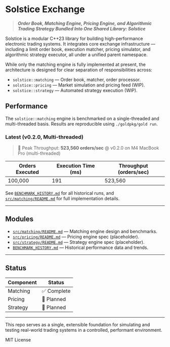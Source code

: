 # Solstice Exchange

> **_Order Book, Matching Engine, Pricing Engine, and Algorithmic Trading Strategy Bundled Into One Shared Library: Solstice_**

Solstice is a modular C++23 library for building high-performance electronic trading systems. It integrates core exchange infrastructure — including a limit order book, execution matcher, pricing simulator, and algorithmic strategy executor, all under a unified parent namespace.

While only the matching engine is fully implemented at present, the architecture is designed for clear separation of responsibilities across:

- `solstice::matching` — Order book, matcher, order processor.
- `solstice::pricing` — Market simulation and pricing feed (WIP).
- `solstice::strategy` — Automated strategy execution (WIP).

## Performance

The `solstice::matching` engine is benchmarked on a single-threaded and multi-threaded basis. Results are reproducible using `./goldpkg/gold run`.

### Latest (v0.2.0, Multi-threaded)

> 🚀 Peak Throughput: **523,560 orders/sec** @ v0.2.0 on M4 MacBook Pro (multi-threaded)

| Orders Executed | Execution Time (ms) | Throughput (orders/sec) |
|------------------|---------------------|--------------------------|
| 100,000          | 191                 | 523,560                  |

See [`BENCHMARK_HISTORY.md`](BENCHMARK_HISTORY.md) for all historical runs, and [`src/matching/README.md`](src/matching/README.md) for full implementation details.

---

## Modules

- [`src/matching/README.md`](src/matching/README.md) — Matching engine design and benchmarks.
- [`src/pricing/README.md`](src/pricing/README.md) — Pricing engine spec (placeholder).
- [`src/strategy/README.md`](src/strategy/README.md) — Strategy engine spec (placeholder).
- [`BENCHMARK_HISTORY.md`](BENCHMARK_HISTORY.md) — Historical performance data and trends.

---

## Status

| Component  | Status      |
|------------|-------------|
| Matching   | ✅ Complete |
| Pricing    | 🚧 Planned  |
| Strategy   | 🚧 Planned  |

---

This repo serves as a single, extensible foundation for simulating and testing real-world trading systems in a controlled, performant environment.

MIT License
